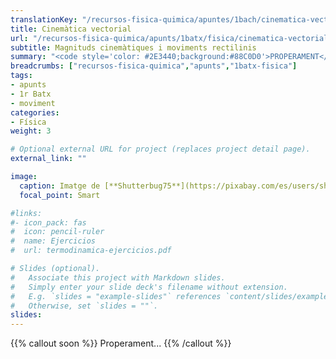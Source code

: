 ```yaml
---
translationKey: "/recursos-fisica-quimica/apuntes/1bach/cinematica-vectorial"
title: Cinemàtica vectorial
url: "/recursos-fisica-quimica/apunts/1batx/fisica/cinematica-vectorial"
subtitle: Magnituds cinemàtiques i moviments rectilinis
summary: "<code style='color: #2E3440;background:#88C0D0'>PROPERAMENT</code><br>Magnituds cinemàtiques i moviments rectilinis."
breadcrumbs: ["recursos-fisica-quimica","apunts","1batx-fisica"]
tags:
- apunts
- 1r Batx
- moviment
categories:
- Física
weight: 3

# Optional external URL for project (replaces project detail page).
external_link: ""

image:
  caption: Imatge de [**Shutterbug75**](https://pixabay.com/es/users/shutterbug75-2077322/) en [Pixabay](https://pixabay.com/es/)
  focal_point: Smart

#links:
#- icon_pack: fas
#  icon: pencil-ruler
#  name: Ejercicios
#  url: termodinamica-ejercicios.pdf

# Slides (optional).
#   Associate this project with Markdown slides.
#   Simply enter your slide deck's filename without extension.
#   E.g. `slides = "example-slides"` references `content/slides/example-slides.md`.
#   Otherwise, set `slides = ""`.
slides:
---
```


{{% callout soon %}}
Properament...
{{% /callout %}}